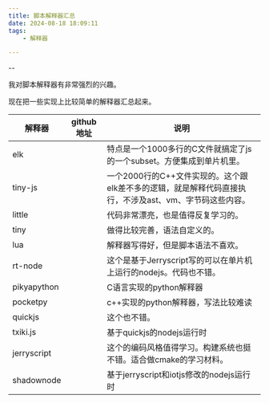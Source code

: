 ```yaml
---
title: 脚本解释器汇总
date: 2024-08-18 18:09:11
tags:
	- 解释器

---
```


--

我对脚本解释器有非常强烈的兴趣。

现在把一些实现上比较简单的解释器汇总起来。

| 解释器      | github地址 | 说明                                                         |
| ----------- | ---------- | ------------------------------------------------------------ |
| elk         |            | 特点是一个1000多行的C文件就搞定了js的一个subset。方便集成到单片机里。 |
| tiny-js     |            | 一个2000行的C++文件实现的。这个跟elk差不多的逻辑，就是解释代码直接执行，不涉及ast、vm、字节码这些内容。 |
| little      |            | 代码非常漂亮，也是值得反复学习的。                           |
| tiny        |            | 做得比较完善，语法自定义的。                                 |
| lua         |            | 解释器写得好，但是脚本语法不喜欢。                           |
| rt-node     |            | 这个是基于Jerryscript写的可以在单片机上运行的nodejs。代码也不错。 |
| pikyapython |            | C语言实现的python解释器                                      |
| pocketpy    |            | c++实现的python解释器，写法比较难读                          |
| quickjs     |            | 这个也不错。                                                 |
| txiki.js    |            | 基于quickjs的nodejs运行时                                    |
| jerryscript |            | 这个的编码风格值得学习。构建系统也挺不错。适合做cmake的学习材料。 |
| shadownode  |            | 基于jerryscript和iotjs修改的nodejs运行时                     |

